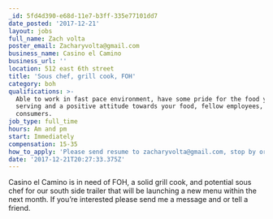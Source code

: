 ```yaml
---
_id: 5fd4d390-e68d-11e7-b3ff-335e77101dd7
date_posted: '2017-12-21'
layout: jobs
full_name: Zach volta
poster_email: Zacharyvolta@gmail.com
business_name: Casino el Camino
business_url: ''
location: 512 east 6th street
title: 'Sous chef, grill cook, FOH'
category: boh
qualifications: >-
  Able to work in fast pace environment, have some pride for the food you’d be
  serving and a positive attitude towards your food, fellow employees, and
  consumers.
job_type: full_time
hours: Am and pm
start: Immediately
compensation: 15-35
how_to_apply: 'Please send resume to zacharyvolta@gmail.com, stop by or drop off resume.'
date: '2017-12-21T20:27:33.375Z'
---
```

Casino el Camino is in need of FOH, a solid grill cook, and potential sous chef for our south side trailer that will be launching a new menu within the next month. If you’re interested please send me a message and or tell a friend.
